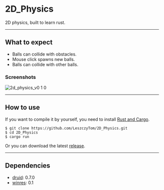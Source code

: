 # 2D_Physics
2D physics, built to learn rust.
***
## What to expect
* Balls can collide with obstacles.
* Mouse click spawns new balls.
* Balls can collide with other balls.
### Screenshots
![2d_physics_v0 1 0](https://user-images.githubusercontent.com/37774352/188852688-97d6e189-688a-446c-8ca1-d3bc5d53c1b5.png)
***
## How to use
If you want to compile it by yourself, you need to install [Rust and Cargo](https://doc.rust-lang.org/cargo/getting-started/installation.html).
```
$ git clone https://github.com/LeszczyTom/2D_Physics.git
$ cd 2D_Physics
$ cargo run
```
Or you can download the latest [release](https://github.com/LeszczyTom/2D_Physics/releases).
***
## Dependencies
* [druid](https://github.com/linebender/druid): 0.7.0
* [winres](https://github.com/mxre/winres): 0.1
